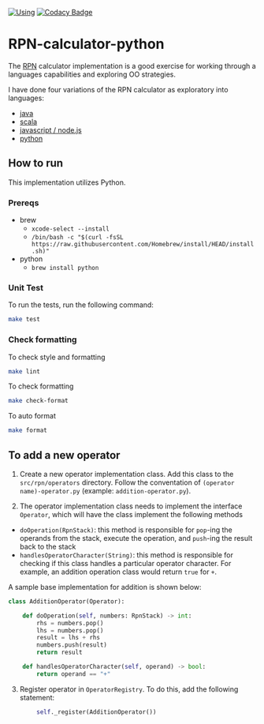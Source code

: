 [![Using](https://github.com/jasonray/RPN-calculator-python/actions/workflows/python-pyenv.yml/badge.svg)](https://github.com/jasonray/RPN-calculator-python/actions/workflows/python-pyenv.yml)
[![Codacy Badge](https://app.codacy.com/project/badge/Grade/f3d3d959fff544318d28406f7a4236d6)](https://app.codacy.com/gh/jasonray/RPN-calculator-python/dashboard?utm_source=gh&utm_medium=referral&utm_content=&utm_campaign=Badge_grade)

# RPN-calculator-python

The [RPN](http://en.wikipedia.org/wiki/Reverse_Polish_notation) calculator implementation is a good exercise for working through a languages capabilities and exploring OO strategies.

I have done four variations of the RPN calculator as exploratory into languages: 
-   [java](https://github.com/jasonray/RPN-calculator) 
-   [scala](https://github.com/jasonray/RPN-calculator-scala)
-   [javascript / node.js](https://github.com/jasonray/RPN-calculator-node)
-   [python](https://github.com/jasonray/RPN-calculator-python)

## How to run
This implementation utilizes Python.

### Prereqs
* brew
  * `xcode-select --install`
  * `/bin/bash -c "$(curl -fsSL https://raw.githubusercontent.com/Homebrew/install/HEAD/install.sh)"`
* python
  * `brew install python`

### Unit Test
To run the tests, run the following command:
``` bash
make test
```

### Check formatting
To check style and formatting
``` bash
make lint
```

To check formatting
``` bash
make check-format
```

To auto format
``` bash
make format
```


## To add a new operator
1) Create a new operator implementation class.  Add this class to the `src/rpn/operators` directory.  Follow the conventation of `(operator name)-operator.py` (example: `addition-operator.py`).

2) The operator implementation class needs to implement the interface `Operator`, which will have the class implement the following methods
-   `doOperation(RpnStack)`: this method is responsible for `pop`-ing the operands from the stack, execute the operation, and `push`-ing the result back to the stack
-   `handlesOperatorCharacter(String)`: this method is responsible for checking if this class handles a particular operator character.  For example, an addition operation class would return `true` for `+`.

A sample base implementation for addition is shown below:

``` python
class AdditionOperator(Operator):

    def doOperation(self, numbers: RpnStack) -> int:
        rhs = numbers.pop()
        lhs = numbers.pop()
        result = lhs + rhs
        numbers.push(result)
        return result

    def handlesOperatorCharacter(self, operand) -> bool:
        return operand == "+"
```

3) Register operator in `OperatorRegistry`.  To do this, add the following statement: 
``` python
        self._register(AdditionOperator())
```

